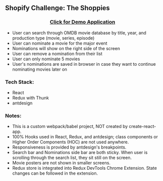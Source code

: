 ## Shopify Challenge: The Shoppies

### <p align="center">[Click for Demo Application](https://shopify-challenge.vercel.app)</p>

- User can search through OMDB movie database by title, year, and production type (movie, series, episode)
- User can nominate a movie for the major event
- Nominations will show on the right side of the screen
- User can remove a nomination from their list
- User can only nominate 5 movies
- User's nominations are saved in browser in case they want to continue nominating movies later on

### Tech Stack:

- React
- Redux with Thunk
- antdesign

### Notes:

- This is a custom webpack/babel project, NOT created by create-react-app.
- 100% Hooks used in React, Redux, and antdesign; class components or Higher Order Components (HOC) are not used anywhere.
- Responsiveness is provided by antdesign's breakpoints.
- Search bar and Nominations side bar are both sticky. When user is scrolling through the search list, they sit still on the screen.
- Movie posters are not shown in smaller screens.
- Redux store is integrated into Redux DevTools Chrome Extension. State changes can be followed in the extension.
